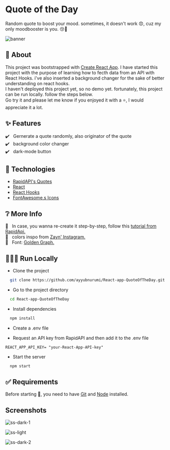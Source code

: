 # Quote of the Day

Random quote to boost your mood. sometimes, it doesn't work 😞, cuz my only moodbooster is you. 😚🤣

![banner](https://user-images.githubusercontent.com/108327481/208048569-b63675e0-a61f-4cce-b696-b61b9499ce8c.jpg)

## 🎯 About

This project was bootstrapped with [Create React App](https://github.com/facebook/create-react-app). I have started this project with the purpose of learning how to fecth data from an API with React Hooks. i've also inserted a background changer for the sake of better understanding on react hooks.<br/>
I haven't deployed this project yet, so no demo yet. fortunately, this project can be run locally. follow the steps below.<br/>
Go try it and please let me know if you enjoyed it with a ⭐️, I would appreciate it a lot.<br/>

## :sparkles: Features

:heavy_check_mark: &nbsp;&nbsp;Gernerate a quote randomly, also originator of the quote<br/>
:heavy_check_mark: &nbsp;&nbsp;background color changer<br/>
:heavy_check_mark: &nbsp;&nbsp;dark-mode button<br/>

## :rocket: Technologies

- [RapidAPI's Quotes](https://rapidapi.com/martin.svoboda/api/quotes15)
- [React](https://reactjs.org/)
- [React Hooks](https://reactjs.org/docs/hooks-intro.html)
- [FontAwesome,s Icons](https://fontawesome.com/)

## ❔ More Info

📝 &nbsp;&nbsp;In case, you wanna re-create it step-by-step, follow this [tutorial from RapidApi.](https://rapidapi.com/blog/react-hooks-fetch-data-api/)<br/>
🎨 &nbsp;&nbsp;colors inspo from [Zayn' Instagram.](https://www.instagram.com/kemponqq/)<br/>
🔡 &nbsp;&nbsp;Font: [Golden Graph.](https://bit.ly/goldengraph)<br/>

## 👨🏻‍💻 Run Locally

- Clone the project

```bash
  git clone https://github.com/ayyubnurumi/React-app-QuoteOfTheDay.git
```

- Go to the project directory

```bash
  cd React-app-QuoteOfTheDay
```

- Install dependencies

```bash
  npm install
```

- Create a .env file

- Request an API key from RapidAPI and then add it to the .env file

```
REACT_APP_API_KEY= "your-React-App-API-key"
```

- Start the server

```bash
  npm start
```

## :white_check_mark: Requirements

Before starting :checkered_flag:, you need to have [Git](https://git-scm.com) and [Node](https://nodejs.org/en/) installed.
<br/>

## Screenshots

![ss-dark-1](https://user-images.githubusercontent.com/108327481/208048931-9d777100-1ebb-4d28-809d-94790b1c880b.jpg)

![ss-light](https://user-images.githubusercontent.com/108327481/208048972-cd09b5b0-0665-4c15-bee0-6f2fd8f8a2cc.jpg)

![ss-dark-2](https://user-images.githubusercontent.com/108327481/208049032-0463903d-be29-4d62-855c-c886e9e5e90e.jpg)
